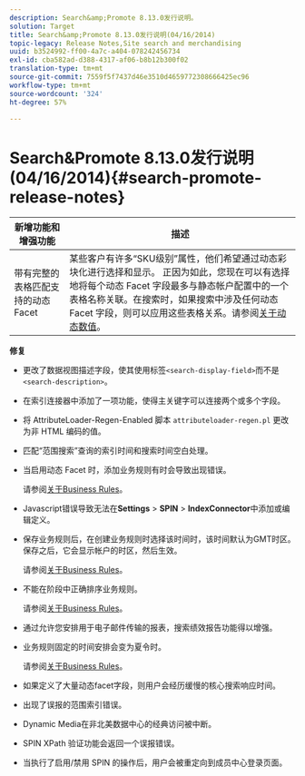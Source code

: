 ```yaml
---
description: Search&amp;Promote 8.13.0发行说明。
solution: Target
title: Search&amp;Promote 8.13.0发行说明(04/16/2014)
topic-legacy: Release Notes,Site search and merchandising
uuid: b3524992-ff00-4a7c-a404-078242456734
exl-id: cba582ad-d388-4317-af06-b8b12b300f02
translation-type: tm+mt
source-git-commit: 7559f5f7437d46e3510d4659772308666425ec96
workflow-type: tm+mt
source-wordcount: '324'
ht-degree: 57%

---
```


# Search&amp;Promote 8.13.0发行说明(04/16/2014){#search-promote-release-notes}

| 新增功能和增强功能 | 描述 |
|----------------------------------------------|---------------------------------------------------------------------------------------------------------------------------------------------------------------------------------------------------------------------------------------------------------------------------------------------------------------------------------------------------------------------------------------------|
| 带有完整的表格匹配支持的动态 Facet | 某些客户有许多“SKU级别”属性，他们希望通过动态彩块化进行选择和显示。 正因为如此，您现在可以有选择地将每个动态 Facet 字段最多与静态帐户配置中的一个表格名称关联。在搜索时，如果搜索中涉及任何动态 Facet 字段，则可以应用这些表格关系。请参阅[关于动态数值](../c-about-design-menu/c-about-dynamic-facets.md#concept_E65A70C9C2E04804BF24FBE1B3CAD899)。 |

**修复**

* 更改了数据视图描述字段，使其使用标签`<search-display-field>`而不是`<search-description>`。
* 在索引连接器中添加了一项功能，使得主关键字可以连接两个或多个字段。
* 将 AttributeLoader-Regen-Enabled 脚本 `attributeloader-regen.pl` 更改为非 HTML 编码的值。
* 匹配“范围搜索”查询的索引时间和搜索时间空白处理。
* 当启用动态 Facet 时，添加业务规则有时会导致出现错误。

   请参阅[关于Business Rules](../c-about-rules-menu/c-about-business-rules.md#concept_2A93D76216754D3D8412CDEA00BD26BD)。

* Javascript错误导致无法在&#x200B;**Settings** > **SPIN** > **IndexConnector**&#x200B;中添加或编辑定义。
* 保存业务规则后，在创建业务规则时选择该时间时，该时间默认为GMT时区。 保存之后，它会显示帐户的时区，然后生效。

   请参阅[关于Business Rules](../c-about-rules-menu/c-about-business-rules.md#concept_2A93D76216754D3D8412CDEA00BD26BD)。

* 不能在阶段中正确排序业务规则。

   请参阅[关于Business Rules](../c-about-rules-menu/c-about-business-rules.md#concept_2A93D76216754D3D8412CDEA00BD26BD)。

* 通过允许您安排用于电子邮件传输的报表，搜索绩效报告功能得以增强。
* 业务规则固定的时间安排会变为夏令时。

   请参阅[关于Business Rules](../c-about-rules-menu/c-about-business-rules.md#concept_2A93D76216754D3D8412CDEA00BD26BD)。

* 如果定义了大量动态facet字段，则用户会经历缓慢的核心搜索响应时间。
* 出现了误报的范围索引错误。
* Dynamic Media在非北美数据中心的经典访问被中断。
* SPIN XPath 验证功能会返回一个误报错误。

* 当执行了启用/禁用 SPIN 的操作后，用户会被重定向到成员中心登录页面。
